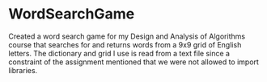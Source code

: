 # WordSearchGame
Created a word search game for my Design and Analysis of Algorithms course that searches for and returns words from a 9x9 grid of English letters.
The dictionary and grid I use is read from a text file since a constraint of the assignment mentioned that we were not allowed to import libraries.
